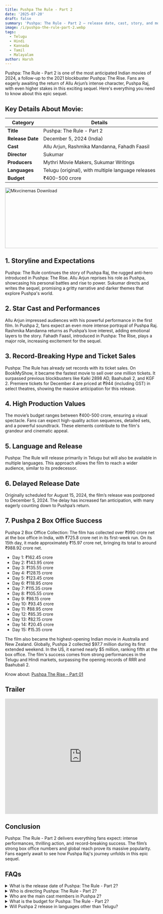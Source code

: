 ```yaml
---
title: Pushpa The Rule - Part 2
date: '2025-07-20'
draft: false
summary: 'Pushpa: The Rule - Part 2 – release date, cast, story, and more. Discover what fans can expect from this epic sequel'
image: /i/pushpa-the-rule-part-2.webp
tags:
  - Telugu
  - Hindi
  - Kannada
  - Tamil
  - Malayalam
author: Harsh
---
```


Pushpa: The Rule - Part 2 is one of the most anticipated Indian movies of 2024, a follow-up to the 2021 blockbuster Pushpa: The Rise. Fans are eagerly awaiting the return of Allu Arjun’s intense character, Pushpa Raj, with even higher stakes in this exciting sequel. Here's everything you need to know about this epic sequel.

## Key Details About Movie:

| **Category**     | **Details**                                        |
| ---------------- | -------------------------------------------------- |
| **Title**        | Pushpa: The Rule - Part 2                          |
| **Release Date** | December 5, 2024 (India)                           |
| **Cast**         | Allu Arjun, Rashmika Mandanna, Fahadh Faasil       |
| **Director**     | Sukumar                                            |
| **Producers**    | Mythri Movie Makers, Sukumar Writings              |
| **Languages**    | Telugu (original), with multiple language releases |
| **Budget**       | ₹400-500 crore                                     |

<a href="https://mkvcinemas.buzz/bookmarks-list">
  <img src="/mkvcinemas-btn.webp" alt="Mkvcinemas Download" width="600" height="200" loading="lazy">
</a>

## 1. Storyline and Expectations

Pushpa: The Rule continues the story of Pushpa Raj, the rugged anti-hero introduced in Pushpa: The Rise. Allu Arjun reprises his role as Pushpa, showcasing his personal battles and rise to power. Sukumar directs and writes the sequel, promising a gritty narrative and darker themes that explore Pushpa's world.

## 2. Star Cast and Performances

Allu Arjun impressed audiences with his powerful performance in the first film. In Pushpa 2, fans expect an even more intense portrayal of Pushpa Raj. Rashmika Mandanna returns as Pushpa’s love interest, adding emotional layers to the story. Fahadh Faasil, introduced in Pushpa: The Rise, plays a major role, increasing excitement for the sequel.

## 3. Record-Breaking Hype and Ticket Sales

Pushpa: The Rule has already set records with its ticket sales. On BookMyShow, it became the fastest movie to sell over one million tickets. It surpassed previous blockbusters like Kalki 2898 AD, Baahubali 2, and KGF 2. Premiere tickets for December 4 are priced at ₹944 (including GST) in select theatres, showing the massive anticipation for this release.

## 4. High Production Values

The movie’s budget ranges between ₹400-500 crore, ensuring a visual spectacle. Fans can expect high-quality action sequences, detailed sets, and a powerful soundtrack. These elements contribute to the film's grandeur and cinematic appeal.

## 5. Language and Release

Pushpa: The Rule will release primarily in Telugu but will also be available in multiple languages. This approach allows the film to reach a wider audience, similar to its predecessor.

## 6. Delayed Release Date

Originally scheduled for August 15, 2024, the film’s release was postponed to December 5, 2024. The delay has increased fan anticipation, with many eagerly counting down to Pushpa’s return.

## 7. Pushpa 2 Box Office Success

Pushpa 2 Box Office Collection: The film has collected over ₹990 crore net at the box office in India, with ₹725.8 crore net in its first-week run. On its 15th day, it made approximately ₹15.97 crore net, bringing its total to around ₹988.92 crore net.

- Day 1: ₹162.45 crore
- Day 2: ₹143.95 crore
- Day 3: ₹135.55 crore
- Day 4: ₹128.15 crore
- Day 5: ₹123.45 crore
- Day 6: ₹118.95 crore
- Day 7: ₹115.35 crore
- Day 8: ₹105.55 crore
- Day 9: ₹98.15 crore
- Day 10: ₹93.45 crore
- Day 11: ₹88.95 crore
- Day 12: ₹85.35 crore
- Day 13: ₹82.15 crore
- Day 14: ₹20.45 crore
- Day 15: ₹15.35 crore

The film also became the highest-opening Indian movie in Australia and New Zealand. Globally, Pushpa 2 collected $97.7 million during its first extended weekend. In the US, it earned nearly $5 million, ranking fifth at the box office. The film's success comes from strong performances in the Telugu and Hindi markets, surpassing the opening records of RRR and Baahubali 2.

Know about: [Pushpa The Rise - Part 01](https://mkvcinemas.buzz/pushpa-the-rise-part-01)

## Trailer

<iframe width="100%" height="380" src="https://www.youtube.com/embed/wboGYls1Bns" title={title} frameborder="0" allow="accelerometer; autoplay; clipboard-write; encrypted-media; gyroscope; picture-in-picture; web-share" referrerpolicy="strict-origin-when-cross-origin" allowfullscreen loading="lazy"></iframe>

## Conclusion

Pushpa: The Rule - Part 2 delivers everything fans expect: intense performances, thrilling action, and record-breaking success. The film’s strong box office numbers and global reach prove its massive popularity. Fans eagerly await to see how Pushpa Raj's journey unfolds in this epic sequel.

## FAQs

<details>
  <summary>What is the release date of Pushpa: The Rule - Part 2?</summary>
  <p>The movie is set to release on December 5, 2024, in India.</p>
</details>

<details>
  <summary>Who is directing Pushpa: The Rule - Part 2?</summary>
  <p>The movie is directed by Sukumar, who also directed Pushpa: The Rise.</p>
</details>

<details>
  <summary>Who are the main cast members in Pushpa 2?</summary>
  <p>The main cast includes Allu Arjun, Rashmika Mandanna, and Fahadh Faasil.</p>
</details>

<details>
  <summary>What is the budget for Pushpa: The Rule - Part 2?</summary>
  <p>The movie has a budget of approximately ₹400-500 crore.</p>
</details>

<details>
  <summary>Will Pushpa 2 release in languages other than Telugu?</summary>
  <p>Yes, Pushpa: The Rule - Part 2 will be released in multiple languages for a wider audience.</p>
</details>

